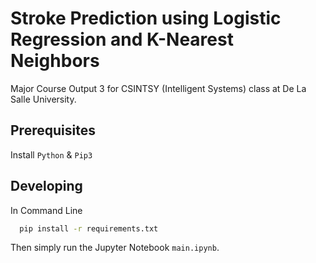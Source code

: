 # Stroke Prediction using Logistic Regression and K-Nearest Neighbors

Major Course Output 3 for CSINTSY (Intelligent Systems) class at De La Salle University.

## **Prerequisites**

Install `Python` & `Pip3`

## **Developing**

In Command Line

```bash
  pip install -r requirements.txt
```

Then simply run the Jupyter Notebook `main.ipynb`.
